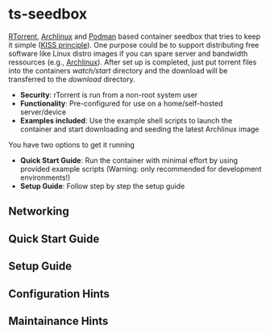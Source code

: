 # ts-seedbox
[RTorrent](https://github.com/rakshasa/rtorrent/wiki), [Archlinux](https://archlinux.org/) and [Podman](https://podman.io/) based container seedbox that tries to keep it simple ([KISS principle](https://en.wikipedia.org/wiki/KISS_principle)). One purpose could be to support distributing free software like Linux distro images if you can spare server and bandwidth ressources (e.g., [Archlinux](https://archlinux.org/download/)). After set up is completed, just put torrent files into the containers *watch/start* directory and the download will be transferred to the *download* directory.

- **Security**: rTorrent is run from a non-root system user
- **Functionality**: Pre-configured for use on a home/self-hosted server/device
- **Examples included**: Use the example shell scripts to launch the container and start downloading and seeding the latest Archlinux image

You have two options to get it running

- **Quick Start Guide**: Run the container with minimal effort by using provided example scripts (Warning: only recommended for development environments!)
- **Setup Guide**: Follow step by step the setup guide

## Networking

## Quick Start Guide

## Setup Guide

## Configuration Hints

## Maintainance Hints

